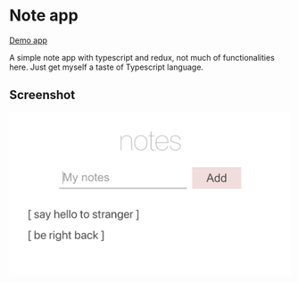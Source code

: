 # Note app

[Demo app](https://the-most-basic-note-app-ever.netlify.app/)

A simple note app with typescript and redux, not much of functionalities here. Just get myself a taste of Typescript language.

## Screenshot

![Screenshot](./public/images/screenshot.png)
